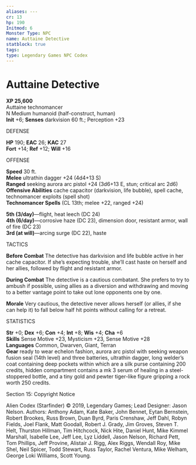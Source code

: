 ```yaml
---
aliases: ---
cr: 13
hp: 190
Initmod: 6
Monster Type: NPC
name: Auttaine Detective
statblock: true
tags: 
type: Legendary Games NPC Codex
---
```


# Auttaine Detective

**XP 25,600**  
Auttaine technomancer  
N Medium humanoid (half-construct, human)  
**Init** +6; **Senses** darkvision 60 ft.; Perception +23

DEFENSE

**HP** 190; **EAC** 26; **KAC** 27  
**Fort** +14; **Ref** +12; **Will** +16

OFFENSE

**Speed** 30 ft.  
**Melee** ultrathin dagger +24 (4d4+13 S)  
**Ranged** seeking aurora arc pistol +24 (3d6+13 E, stun; critical arc 2d6)  
**Offensive Abilities** cache capacitor (darkvision, life bubble), spell cache, technomancer exploits (spell shot)  
**Technomancer Spells** (CL 13th; melee +22, ranged +24)

**5th (3/day)**—flight, heat leech (DC 24)  
**4th (6/day)**—corrosive haze (DC 23), dimension door, resistant armor, wall of fire (DC 23)  
**3rd (at will)**—arcing surge (DC 22), haste

TACTICS

**Before Combat** The detective has darkvision and life bubble active in her cache capacitor. If she’s expecting trouble, she’ll cast haste on herself and her allies, followed by flight and resistant armor.

**During Combat** The detective is a cautious combatant. She prefers to try to ambush if possible, using allies as a diversion and withdrawing and moving to a better vantage point to take out lone opponents one by one.

**Morale** Very cautious, the detective never allows herself (or allies, if she can help it) to fall below half hit points without calling for a retreat.

STATISTICS

**Str** +0; **Dex** +6; **Con** +4; **Int** +8; **Wis** +4; **Cha** +6  
**Skills** Sense Motive +23, Mysticism +23, Sense Motive +28  
**Languages** Common, Dwarven, Giant, Terran  
**Gear** ready to wear echelon fashion, aurora arc pistol with seeking weapon fusion seal (14th level) and three batteries, ultrathin dagger, long welder’s coat containing deep pockets within which are a silk purse containing 200 credits, hidden compartment contains a mk 3 serum of healing in a steel-stoppered bottle, and a tiny gold and pewter tiger-like figure gripping a rock worth 250 credits.

Section 15: Copyright Notice

Alien Codex (Starfinder) © 2019, Legendary Games; Lead Designer: Jason Nelson. Authors: Anthony Adam, Kate Baker, John Bennet, Eytan Bernstein, Robert Brookes, Russ Brown, Duan Byrd, Paris Crenshaw, Jeff Dahl, Robyn Fields, Joel Flank, Matt Goodall, Robert J. Grady, Jim Groves, Steven T. Helt, Thurston Hillman, Tim Hitchcock, Nick Hite, Daniel Hunt, Mike Kimmel Marshall, Isabelle Lee, Jeff Lee, Lyz Liddell, Jason Nelson, Richard Pett, Tom Phillips, Jeff Provine, Alistair J. Rigg, Alex Riggs, Wendall Roy, Mike Shel, Neil Spicer, Todd Stewart, Russ Taylor, Rachel Ventura, Mike Welham, George Loki Williams, Scott Young.
